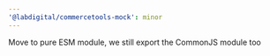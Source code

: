 ```yaml
---
'@labdigital/commercetools-mock': minor
---
```


Move to pure ESM module, we still export the CommonJS module too

